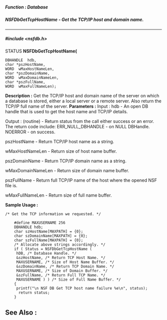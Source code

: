 ##### Function : Database
##### NSFDbGetTcpHostName - Get the TCP/IP host and domain name.
---
##### #include <nsfdb.h>
STATUS **NSFDbGetTcpHostName(**

	DBHANDLE  hdb,
	char *pszHostName,
	WORD  wMaxHostNameLen,
	char *pszDomainName,
	WORD  wMaxDomainNameLen,
	char *pszFullName,
	WORD  wMaxFullNameLen);
**Description :**
Get the TCP/IP host and domain name of the server on which a database is 
stored, either a local server or a remote server. Also return the TCP/IP full 
name of the server.
**Parameters :**
Input :
hdb  -  An open DB handle that is used to get the host name and TCP/IP details.

Output :
(routine)  -  Return status from the call either success or an error. The return code include: 
  ERR_NULL_DBHANDLE - on NULL DBHandle. 
  NOERROR - on success.


pszHostName  -  Return TCP/IP host name as a string.

wMaxHostNameLen  -  Return size of host name buffer.

pszDomainName  -  Return TCP/IP domain name as a string.

wMaxDomainNameLen  -  Return size of domain name buffer.

pszFullName  -  Return full TCP/IP name of the host where the opened NSF file is.

wMaxFullNameLen  -  Return size of full name buffer.

**Sample Usage :**
```
/* Get the TCP information we requested. */ 

	#define MAXUSERNAME 256 
	DBHANDLE hdb; 
	char szHostName[MAXPATH] = {0}; 
	char szDomainName[MAXPATH] = {0}; 
	char szFullName[MAXPATH] = {0}; 
	/* Allocate above strings accordingly. */
	if ( Status = NSFDbGetTcpHostName ( 
	 hDB, /* Database Handle. */ 
	 &szHostName, /* Return TCP Host Name. */ 
	 MAXUSERNAME, /* Size of Host Name Buffer. */ 
	 &szDomainName, /* Return TCP Domain Name. */ 
	 MAXUSERNAME, /* Size of Domain Buffer. */ 
	 &szFullName, /* Return Full TCP Name. */ 
	 MAXUSERNAME ) ) /* Size of Full Name Buffer. */ 
	{ 
	 printf("\n NSF DB Get TCP host name failure %e\n", status); 
	  return status; 
	}
```
**See Also :**
[](D:/md_files/.md)
---
